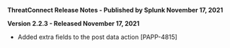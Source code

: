**ThreatConnect Release Notes - Published by Splunk November 17, 2021**


**Version 2.2.3 - Released November 17, 2021**

* Added extra fields to the post data action [PAPP-4815]
